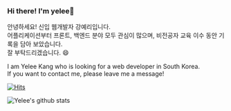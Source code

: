 ### Hi there! I'm yelee👋
안녕하세요! 신입 웹개발자 강예리입니다. <br>
어플리케이션부터 프론트, 백엔드 분야 모두 관심이 많으며,
비전공자 교육 이수 동안 기록을 담아 보았습니다.<br>
잘 부탁드리겠습니다. 😄

I am Yelee Kang who is looking for a web developer in South Korea. <br>
If you want to contact me, please leave me a message!

<!--
Stack
- Eclipse
- Android Studio
- Spring boot
- Mysql, Oracle

- 🔭 I’m currently looing for a web development job now.

- 🌱 I’m currently learning ...
- 👯 I’m looking to collaborate on ...
- 🤔 I’m looking for help with ...
- 💬 Ask me about ...
- 📫 How to reach me: ...
- 😄 Pronouns: ...
- ⚡ Fun fact: ...-->

[![Hits](https://hits.seeyoufarm.com/api/count/incr/badge.svg?url=https%3A%2F%2Fgithub.com%2Fyerori&count_bg=%2391C8F3&title_bg=%23555555&icon=&icon_color=%23E7E7E7&title=Today+hits&edge_flat=false)](https://hits.seeyoufarm.com)

![Yelee's github stats](https://github-readme-stats.vercel.app/api?username=yerori&show_icons=true)
